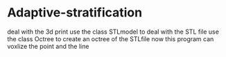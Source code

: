 # Adaptive-stratification
deal with the 3d print
use the class STLmodel to deal with the STL file
use the class Octree to create an octree of the STLfile
now this program can voxlize the point and the line
